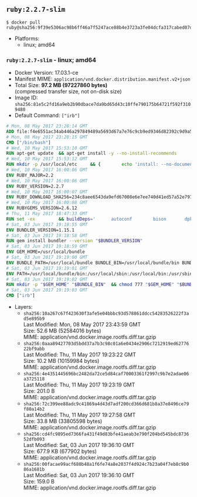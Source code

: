 ## `ruby:2.2.7-slim`

```console
$ docker pull ruby@sha256:9f39e5306ac98b6ff46a7f5247ace88b4e3723a3fe04dcfa317cabed07dadd8f
```

-	Platforms:
	-	linux; amd64

### `ruby:2.2.7-slim` - linux; amd64

-	Docker Version: 17.03.1-ce
-	Manifest MIME: `application/vnd.docker.distribution.manifest.v2+json`
-	Total Size: **97.2 MB (97227860 bytes)**  
	(compressed transfer size, not on-disk size)
-	Image ID: `sha256:81e5c2fd16a9eb2b90dbace7da9bd65d43c10ffe790175b64721f592f3109480`
-	Default Command: `["irb"]`

```dockerfile
# Mon, 08 May 2017 23:28:14 GMT
ADD file:f4e6551ac34ab446a297849489a5693d67a7e76c9cb9ed9346d82392c9d9a5fe in / 
# Mon, 08 May 2017 23:28:15 GMT
CMD ["/bin/bash"]
# Wed, 10 May 2017 15:53:10 GMT
RUN apt-get update 	&& apt-get install -y --no-install-recommends 		bzip2 		ca-certificates 		libffi-dev 		libgdbm3 		libssl-dev 		libyaml-dev 		procps 		zlib1g-dev 	&& rm -rf /var/lib/apt/lists/*
# Wed, 10 May 2017 15:53:12 GMT
RUN mkdir -p /usr/local/etc 	&& { 		echo 'install: --no-document'; 		echo 'update: --no-document'; 	} >> /usr/local/etc/gemrc
# Wed, 10 May 2017 16:00:06 GMT
ENV RUBY_MAJOR=2.2
# Wed, 10 May 2017 16:00:06 GMT
ENV RUBY_VERSION=2.2.7
# Wed, 10 May 2017 16:00:07 GMT
ENV RUBY_DOWNLOAD_SHA256=234c8aee6543da9efd67008e6e7ee740d41ed57a52e797f65043c3b5ec3bcb53
# Wed, 10 May 2017 16:00:08 GMT
ENV RUBYGEMS_VERSION=2.6.12
# Thu, 11 May 2017 18:47:33 GMT
RUN set -ex 		&& buildDeps=' 		autoconf 		bison 		dpkg-dev 		gcc 		libbz2-dev 		libgdbm-dev 		libglib2.0-dev 		libncurses-dev 		libreadline-dev 		libxml2-dev 		libxslt-dev 		make 		ruby 		wget 		xz-utils 	' 	&& apt-get update 	&& apt-get install -y --no-install-recommends $buildDeps 	&& rm -rf /var/lib/apt/lists/* 		&& wget -O ruby.tar.xz "https://cache.ruby-lang.org/pub/ruby/${RUBY_MAJOR%-rc}/ruby-$RUBY_VERSION.tar.xz" 	&& echo "$RUBY_DOWNLOAD_SHA256 *ruby.tar.xz" | sha256sum -c - 		&& mkdir -p /usr/src/ruby 	&& tar -xJf ruby.tar.xz -C /usr/src/ruby --strip-components=1 	&& rm ruby.tar.xz 		&& cd /usr/src/ruby 		&& { 		echo '#define ENABLE_PATH_CHECK 0'; 		echo; 		cat file.c; 	} > file.c.new 	&& mv file.c.new file.c 		&& autoconf 	&& gnuArch="$(dpkg-architecture --query DEB_BUILD_GNU_TYPE)" 	&& ./configure 		--build="$gnuArch" 		--disable-install-doc 		--enable-shared 	&& make -j "$(nproc)" 	&& make install 		&& apt-get purge -y --auto-remove $buildDeps 	&& cd / 	&& rm -r /usr/src/ruby 		&& gem update --system "$RUBYGEMS_VERSION"
# Sat, 03 Jun 2017 19:18:55 GMT
ENV BUNDLER_VERSION=1.15.1
# Sat, 03 Jun 2017 19:18:58 GMT
RUN gem install bundler --version "$BUNDLER_VERSION"
# Sat, 03 Jun 2017 19:18:59 GMT
ENV GEM_HOME=/usr/local/bundle
# Sat, 03 Jun 2017 19:19:00 GMT
ENV BUNDLE_PATH=/usr/local/bundle BUNDLE_BIN=/usr/local/bundle/bin BUNDLE_SILENCE_ROOT_WARNING=1 BUNDLE_APP_CONFIG=/usr/local/bundle
# Sat, 03 Jun 2017 19:19:01 GMT
ENV PATH=/usr/local/bundle/bin:/usr/local/sbin:/usr/local/bin:/usr/sbin:/usr/bin:/sbin:/bin
# Sat, 03 Jun 2017 19:19:02 GMT
RUN mkdir -p "$GEM_HOME" "$BUNDLE_BIN" 	&& chmod 777 "$GEM_HOME" "$BUNDLE_BIN"
# Sat, 03 Jun 2017 19:19:03 GMT
CMD ["irb"]
```

-	Layers:
	-	`sha256:10a267c67f423630f3afe5e04bbbc93d578861ddcc54283526222f3ad5e895b9`  
		Last Modified: Mon, 08 May 2017 23:43:59 GMT  
		Size: 52.6 MB (52584016 bytes)  
		MIME: application/vnd.docker.image.rootfs.diff.tar.gzip
	-	`sha256:0aaa89427703d5bdd37a7b3c98c01a6e0434e2906c7212919ed6277622bf9abb`  
		Last Modified: Thu, 11 May 2017 19:23:22 GMT  
		Size: 10.2 MB (10159984 bytes)  
		MIME: application/vnd.docker.image.rootfs.diff.tar.gzip
	-	`sha256:4e4351445696bc2482da72ce5d84caf70003361f2997c9b7e2adae06a3725118`  
		Last Modified: Thu, 11 May 2017 19:23:19 GMT  
		Size: 201.0 B  
		MIME: application/vnd.docker.image.rootfs.diff.tar.gzip
	-	`sha256:72c399ee88adc9c41869a4d43d7adf200cd366d681b8a37e8496ce79f80a14b2`  
		Last Modified: Thu, 11 May 2017 19:27:58 GMT  
		Size: 33.8 MB (33805598 bytes)  
		MIME: application/vnd.docker.image.rootfs.diff.tar.gzip
	-	`sha256:cd4fc9895ed7366fa431f49d83bfe41aeab3e790f204bd545bdc873652dfb093`  
		Last Modified: Sat, 03 Jun 2017 19:36:10 GMT  
		Size: 677.9 KB (677902 bytes)  
		MIME: application/vnd.docker.image.rootfs.diff.tar.gzip
	-	`sha256:00facae99acf680b48a1f6fe74a8e2037f4d924c7b23a04f7eb8c9b086a1681b`  
		Last Modified: Sat, 03 Jun 2017 19:36:10 GMT  
		Size: 159.0 B  
		MIME: application/vnd.docker.image.rootfs.diff.tar.gzip
